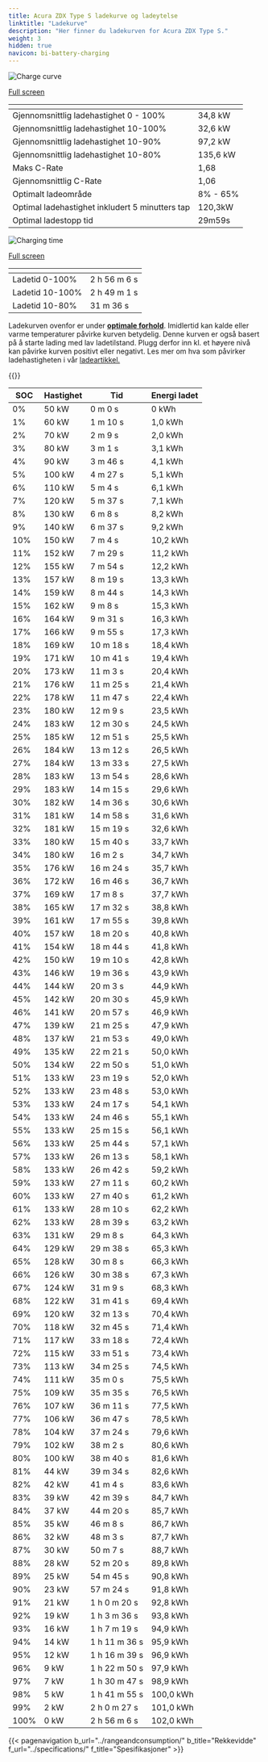 ```yaml
---
title: Acura ZDX Type S ladekurve og ladeytelse
linktitle: "Ladekurve"
description: "Her finner du ladekurven for Acura ZDX Type S."
weight: 3
hidden: true
navicon: bi-battery-charging
---
```

<!-- markdownlint-disable MD033 -->
<!-- markdownlint-disable MD010 -->
<img src="/images/models/acura/zdx/zdx_type_s/chargingcurve.svg" alt="Charge curve" class="img-fluid">

[Full screen](/images/models/acura/zdx/zdx_type_s/chargingcurve.svg)


<div class="table-responsive">
<table class="table table-striped border">
	<thead>
		<tr>
			<th>
			</th>
			<th>
			</th>
		</tr>
	</thead>
	<tbody>
		<tr>
			<td>
				Gjennomsnittlig ladehastighet 0 - 100%
			</td>
			<td>
				34,8 kW
			</td>
		</tr>
		<tr>
			<td>
				Gjennomsnittlig ladehastighet 10-100%
			</td>
			<td>
				32,6 kW
			</td>
		</tr>
		<tr>
			<td>
				Gjennomsnittlig ladehastighet 10-90%
			</td>
			<td>
				97,2 kW
			</td>
		</tr>
		<tr>
			<td>
				Gjennomsnittlig ladehastighet 10-80%
			</td>
			<td>
				135,6 kW
			</td>
		</tr>
		<tr>
			<td>
				Maks C-Rate
			</td>
			<td>
				1,68
			</td>
		</tr>
		<tr>
			<td>
				Gjennomsnittlig C-Rate
			</td>
			<td>
				1,06
			</td>
		</tr>
		<tr>
			<td>
				Optimalt ladeområde
			</td>
			<td>
				8% - 65%
			</td>
		</tr>
		<tr>
			<td>
				Optimal ladehastighet inkludert 5 minutters tap
			</td>
			<td>
				120,3kW
			</td>
		</tr>
		<tr>
			<td>
				Optimal ladestopp tid
			</td>
			<td>
				29m59s
			</td>
		</tr>
	</tbody>
</table>
</div>
<img src="/images/models/acura/zdx/zdx_type_s/chargingtime.svg" alt="Charging time" class="img-fluid">

[Full screen](/images/models/acura/zdx/zdx_type_s/chargingtime.svg)
<div class="table-responsive">
<table class="table table-striped border">
	<thead>
		<tr>
			<th>
			</th>
			<th>
			</th>
		</tr>
	</thead>
	<tbody>
		<tr>
			<td>
				Ladetid 0-100%
			</td>
			<td>
				2 h 56 m 6 s
			</td>
		</tr>
		<tr>
			<td>
				Ladetid 10-100%
			</td>
			<td>
				2 h 49 m 1 s
			</td>
		</tr>
		<tr>
			<td>
				Ladetid 10-80%
			</td>
			<td>
				 31 m 36 s
			</td>
		</tr>
	</tbody>
</table>
</div>


Ladekurven ovenfor er under **[optimale forhold](../../../../../technology/battery/charging/#temperatur)**. Imidlertid kan kalde eller varme temperaturer påvirke kurven betydelig. Denne kurven er også basert på å starte lading med lav ladetilstand. Plugg derfor inn kl. et høyere nivå kan påvirke kurven positivt eller negativt. Les mer om hva som påvirker ladehastigheten i vår [ladeartikkel.](../../../../../technology/battery/charging/)


{{<evkxdisplayaddarticle />}}
<div class="table-responsive">
<table class="table table-striped border">
	<thead>
		<tr>
			<th>
				SOC
			</th>
			<th>
				Hastighet
			</th>
			<th>
				Tid
			</th>
			<th>
				Energi ladet
			</th>
		</tr>
	</thead>
	<tbody>
		<tr>
			<td>
				0%
			</td>
			<td>
				50 kW
			</td>
			<td>
				 0 m 0 s
			</td>
			<td>
				0 kWh
			</td>
		</tr>
		<tr>
			<td>
				1%
			</td>
			<td>
				60 kW
			</td>
			<td>
				 1 m 10 s
			</td>
			<td>
				1,0 kWh
			</td>
		</tr>
		<tr>
			<td>
				2%
			</td>
			<td>
				70 kW
			</td>
			<td>
				 2 m 9 s
			</td>
			<td>
				2,0 kWh
			</td>
		</tr>
		<tr>
			<td>
				3%
			</td>
			<td>
				80 kW
			</td>
			<td>
				 3 m 1 s
			</td>
			<td>
				3,1 kWh
			</td>
		</tr>
		<tr>
			<td>
				4%
			</td>
			<td>
				90 kW
			</td>
			<td>
				 3 m 46 s
			</td>
			<td>
				4,1 kWh
			</td>
		</tr>
		<tr>
			<td>
				5%
			</td>
			<td>
				100 kW
			</td>
			<td>
				 4 m 27 s
			</td>
			<td>
				5,1 kWh
			</td>
		</tr>
		<tr>
			<td>
				6%
			</td>
			<td>
				110 kW
			</td>
			<td>
				 5 m 4 s
			</td>
			<td>
				6,1 kWh
			</td>
		</tr>
		<tr>
			<td>
				7%
			</td>
			<td>
				120 kW
			</td>
			<td>
				 5 m 37 s
			</td>
			<td>
				7,1 kWh
			</td>
		</tr>
		<tr>
			<td>
				8%
			</td>
			<td>
				130 kW
			</td>
			<td>
				 6 m 8 s
			</td>
			<td>
				8,2 kWh
			</td>
		</tr>
		<tr>
			<td>
				9%
			</td>
			<td>
				140 kW
			</td>
			<td>
				 6 m 37 s
			</td>
			<td>
				9,2 kWh
			</td>
		</tr>
		<tr>
			<td>
				10%
			</td>
			<td>
				150 kW
			</td>
			<td>
				 7 m 4 s
			</td>
			<td>
				10,2 kWh
			</td>
		</tr>
		<tr>
			<td>
				11%
			</td>
			<td>
				152 kW
			</td>
			<td>
				 7 m 29 s
			</td>
			<td>
				11,2 kWh
			</td>
		</tr>
		<tr>
			<td>
				12%
			</td>
			<td>
				155 kW
			</td>
			<td>
				 7 m 54 s
			</td>
			<td>
				12,2 kWh
			</td>
		</tr>
		<tr>
			<td>
				13%
			</td>
			<td>
				157 kW
			</td>
			<td>
				 8 m 19 s
			</td>
			<td>
				13,3 kWh
			</td>
		</tr>
		<tr>
			<td>
				14%
			</td>
			<td>
				159 kW
			</td>
			<td>
				 8 m 44 s
			</td>
			<td>
				14,3 kWh
			</td>
		</tr>
		<tr>
			<td>
				15%
			</td>
			<td>
				162 kW
			</td>
			<td>
				 9 m 8 s
			</td>
			<td>
				15,3 kWh
			</td>
		</tr>
		<tr>
			<td>
				16%
			</td>
			<td>
				164 kW
			</td>
			<td>
				 9 m 31 s
			</td>
			<td>
				16,3 kWh
			</td>
		</tr>
		<tr>
			<td>
				17%
			</td>
			<td>
				166 kW
			</td>
			<td>
				 9 m 55 s
			</td>
			<td>
				17,3 kWh
			</td>
		</tr>
		<tr>
			<td>
				18%
			</td>
			<td>
				169 kW
			</td>
			<td>
				 10 m 18 s
			</td>
			<td>
				18,4 kWh
			</td>
		</tr>
		<tr>
			<td>
				19%
			</td>
			<td>
				171 kW
			</td>
			<td>
				 10 m 41 s
			</td>
			<td>
				19,4 kWh
			</td>
		</tr>
		<tr>
			<td>
				20%
			</td>
			<td>
				173 kW
			</td>
			<td>
				 11 m 3 s
			</td>
			<td>
				20,4 kWh
			</td>
		</tr>
		<tr>
			<td>
				21%
			</td>
			<td>
				176 kW
			</td>
			<td>
				 11 m 25 s
			</td>
			<td>
				21,4 kWh
			</td>
		</tr>
		<tr>
			<td>
				22%
			</td>
			<td>
				178 kW
			</td>
			<td>
				 11 m 47 s
			</td>
			<td>
				22,4 kWh
			</td>
		</tr>
		<tr>
			<td>
				23%
			</td>
			<td>
				180 kW
			</td>
			<td>
				 12 m 9 s
			</td>
			<td>
				23,5 kWh
			</td>
		</tr>
		<tr>
			<td>
				24%
			</td>
			<td>
				183 kW
			</td>
			<td>
				 12 m 30 s
			</td>
			<td>
				24,5 kWh
			</td>
		</tr>
		<tr>
			<td>
				25%
			</td>
			<td>
				185 kW
			</td>
			<td>
				 12 m 51 s
			</td>
			<td>
				25,5 kWh
			</td>
		</tr>
		<tr>
			<td>
				26%
			</td>
			<td>
				184 kW
			</td>
			<td>
				 13 m 12 s
			</td>
			<td>
				26,5 kWh
			</td>
		</tr>
		<tr>
			<td>
				27%
			</td>
			<td>
				184 kW
			</td>
			<td>
				 13 m 33 s
			</td>
			<td>
				27,5 kWh
			</td>
		</tr>
		<tr>
			<td>
				28%
			</td>
			<td>
				183 kW
			</td>
			<td>
				 13 m 54 s
			</td>
			<td>
				28,6 kWh
			</td>
		</tr>
		<tr>
			<td>
				29%
			</td>
			<td>
				183 kW
			</td>
			<td>
				 14 m 15 s
			</td>
			<td>
				29,6 kWh
			</td>
		</tr>
		<tr>
			<td>
				30%
			</td>
			<td>
				182 kW
			</td>
			<td>
				 14 m 36 s
			</td>
			<td>
				30,6 kWh
			</td>
		</tr>
		<tr>
			<td>
				31%
			</td>
			<td>
				181 kW
			</td>
			<td>
				 14 m 58 s
			</td>
			<td>
				31,6 kWh
			</td>
		</tr>
		<tr>
			<td>
				32%
			</td>
			<td>
				181 kW
			</td>
			<td>
				 15 m 19 s
			</td>
			<td>
				32,6 kWh
			</td>
		</tr>
		<tr>
			<td>
				33%
			</td>
			<td>
				180 kW
			</td>
			<td>
				 15 m 40 s
			</td>
			<td>
				33,7 kWh
			</td>
		</tr>
		<tr>
			<td>
				34%
			</td>
			<td>
				180 kW
			</td>
			<td>
				 16 m 2 s
			</td>
			<td>
				34,7 kWh
			</td>
		</tr>
		<tr>
			<td>
				35%
			</td>
			<td>
				176 kW
			</td>
			<td>
				 16 m 24 s
			</td>
			<td>
				35,7 kWh
			</td>
		</tr>
		<tr>
			<td>
				36%
			</td>
			<td>
				172 kW
			</td>
			<td>
				 16 m 46 s
			</td>
			<td>
				36,7 kWh
			</td>
		</tr>
		<tr>
			<td>
				37%
			</td>
			<td>
				169 kW
			</td>
			<td>
				 17 m 8 s
			</td>
			<td>
				37,7 kWh
			</td>
		</tr>
		<tr>
			<td>
				38%
			</td>
			<td>
				165 kW
			</td>
			<td>
				 17 m 32 s
			</td>
			<td>
				38,8 kWh
			</td>
		</tr>
		<tr>
			<td>
				39%
			</td>
			<td>
				161 kW
			</td>
			<td>
				 17 m 55 s
			</td>
			<td>
				39,8 kWh
			</td>
		</tr>
		<tr>
			<td>
				40%
			</td>
			<td>
				157 kW
			</td>
			<td>
				 18 m 20 s
			</td>
			<td>
				40,8 kWh
			</td>
		</tr>
		<tr>
			<td>
				41%
			</td>
			<td>
				154 kW
			</td>
			<td>
				 18 m 44 s
			</td>
			<td>
				41,8 kWh
			</td>
		</tr>
		<tr>
			<td>
				42%
			</td>
			<td>
				150 kW
			</td>
			<td>
				 19 m 10 s
			</td>
			<td>
				42,8 kWh
			</td>
		</tr>
		<tr>
			<td>
				43%
			</td>
			<td>
				146 kW
			</td>
			<td>
				 19 m 36 s
			</td>
			<td>
				43,9 kWh
			</td>
		</tr>
		<tr>
			<td>
				44%
			</td>
			<td>
				144 kW
			</td>
			<td>
				 20 m 3 s
			</td>
			<td>
				44,9 kWh
			</td>
		</tr>
		<tr>
			<td>
				45%
			</td>
			<td>
				142 kW
			</td>
			<td>
				 20 m 30 s
			</td>
			<td>
				45,9 kWh
			</td>
		</tr>
		<tr>
			<td>
				46%
			</td>
			<td>
				141 kW
			</td>
			<td>
				 20 m 57 s
			</td>
			<td>
				46,9 kWh
			</td>
		</tr>
		<tr>
			<td>
				47%
			</td>
			<td>
				139 kW
			</td>
			<td>
				 21 m 25 s
			</td>
			<td>
				47,9 kWh
			</td>
		</tr>
		<tr>
			<td>
				48%
			</td>
			<td>
				137 kW
			</td>
			<td>
				 21 m 53 s
			</td>
			<td>
				49,0 kWh
			</td>
		</tr>
		<tr>
			<td>
				49%
			</td>
			<td>
				135 kW
			</td>
			<td>
				 22 m 21 s
			</td>
			<td>
				50,0 kWh
			</td>
		</tr>
		<tr>
			<td>
				50%
			</td>
			<td>
				134 kW
			</td>
			<td>
				 22 m 50 s
			</td>
			<td>
				51,0 kWh
			</td>
		</tr>
		<tr>
			<td>
				51%
			</td>
			<td>
				133 kW
			</td>
			<td>
				 23 m 19 s
			</td>
			<td>
				52,0 kWh
			</td>
		</tr>
		<tr>
			<td>
				52%
			</td>
			<td>
				133 kW
			</td>
			<td>
				 23 m 48 s
			</td>
			<td>
				53,0 kWh
			</td>
		</tr>
		<tr>
			<td>
				53%
			</td>
			<td>
				133 kW
			</td>
			<td>
				 24 m 17 s
			</td>
			<td>
				54,1 kWh
			</td>
		</tr>
		<tr>
			<td>
				54%
			</td>
			<td>
				133 kW
			</td>
			<td>
				 24 m 46 s
			</td>
			<td>
				55,1 kWh
			</td>
		</tr>
		<tr>
			<td>
				55%
			</td>
			<td>
				133 kW
			</td>
			<td>
				 25 m 15 s
			</td>
			<td>
				56,1 kWh
			</td>
		</tr>
		<tr>
			<td>
				56%
			</td>
			<td>
				133 kW
			</td>
			<td>
				 25 m 44 s
			</td>
			<td>
				57,1 kWh
			</td>
		</tr>
		<tr>
			<td>
				57%
			</td>
			<td>
				133 kW
			</td>
			<td>
				 26 m 13 s
			</td>
			<td>
				58,1 kWh
			</td>
		</tr>
		<tr>
			<td>
				58%
			</td>
			<td>
				133 kW
			</td>
			<td>
				 26 m 42 s
			</td>
			<td>
				59,2 kWh
			</td>
		</tr>
		<tr>
			<td>
				59%
			</td>
			<td>
				133 kW
			</td>
			<td>
				 27 m 11 s
			</td>
			<td>
				60,2 kWh
			</td>
		</tr>
		<tr>
			<td>
				60%
			</td>
			<td>
				133 kW
			</td>
			<td>
				 27 m 40 s
			</td>
			<td>
				61,2 kWh
			</td>
		</tr>
		<tr>
			<td>
				61%
			</td>
			<td>
				133 kW
			</td>
			<td>
				 28 m 10 s
			</td>
			<td>
				62,2 kWh
			</td>
		</tr>
		<tr>
			<td>
				62%
			</td>
			<td>
				133 kW
			</td>
			<td>
				 28 m 39 s
			</td>
			<td>
				63,2 kWh
			</td>
		</tr>
		<tr>
			<td>
				63%
			</td>
			<td>
				131 kW
			</td>
			<td>
				 29 m 8 s
			</td>
			<td>
				64,3 kWh
			</td>
		</tr>
		<tr>
			<td>
				64%
			</td>
			<td>
				129 kW
			</td>
			<td>
				 29 m 38 s
			</td>
			<td>
				65,3 kWh
			</td>
		</tr>
		<tr>
			<td>
				65%
			</td>
			<td>
				128 kW
			</td>
			<td>
				 30 m 8 s
			</td>
			<td>
				66,3 kWh
			</td>
		</tr>
		<tr>
			<td>
				66%
			</td>
			<td>
				126 kW
			</td>
			<td>
				 30 m 38 s
			</td>
			<td>
				67,3 kWh
			</td>
		</tr>
		<tr>
			<td>
				67%
			</td>
			<td>
				124 kW
			</td>
			<td>
				 31 m 9 s
			</td>
			<td>
				68,3 kWh
			</td>
		</tr>
		<tr>
			<td>
				68%
			</td>
			<td>
				122 kW
			</td>
			<td>
				 31 m 41 s
			</td>
			<td>
				69,4 kWh
			</td>
		</tr>
		<tr>
			<td>
				69%
			</td>
			<td>
				120 kW
			</td>
			<td>
				 32 m 13 s
			</td>
			<td>
				70,4 kWh
			</td>
		</tr>
		<tr>
			<td>
				70%
			</td>
			<td>
				118 kW
			</td>
			<td>
				 32 m 45 s
			</td>
			<td>
				71,4 kWh
			</td>
		</tr>
		<tr>
			<td>
				71%
			</td>
			<td>
				117 kW
			</td>
			<td>
				 33 m 18 s
			</td>
			<td>
				72,4 kWh
			</td>
		</tr>
		<tr>
			<td>
				72%
			</td>
			<td>
				115 kW
			</td>
			<td>
				 33 m 51 s
			</td>
			<td>
				73,4 kWh
			</td>
		</tr>
		<tr>
			<td>
				73%
			</td>
			<td>
				113 kW
			</td>
			<td>
				 34 m 25 s
			</td>
			<td>
				74,5 kWh
			</td>
		</tr>
		<tr>
			<td>
				74%
			</td>
			<td>
				111 kW
			</td>
			<td>
				 35 m 0 s
			</td>
			<td>
				75,5 kWh
			</td>
		</tr>
		<tr>
			<td>
				75%
			</td>
			<td>
				109 kW
			</td>
			<td>
				 35 m 35 s
			</td>
			<td>
				76,5 kWh
			</td>
		</tr>
		<tr>
			<td>
				76%
			</td>
			<td>
				107 kW
			</td>
			<td>
				 36 m 11 s
			</td>
			<td>
				77,5 kWh
			</td>
		</tr>
		<tr>
			<td>
				77%
			</td>
			<td>
				106 kW
			</td>
			<td>
				 36 m 47 s
			</td>
			<td>
				78,5 kWh
			</td>
		</tr>
		<tr>
			<td>
				78%
			</td>
			<td>
				104 kW
			</td>
			<td>
				 37 m 24 s
			</td>
			<td>
				79,6 kWh
			</td>
		</tr>
		<tr>
			<td>
				79%
			</td>
			<td>
				102 kW
			</td>
			<td>
				 38 m 2 s
			</td>
			<td>
				80,6 kWh
			</td>
		</tr>
		<tr>
			<td>
				80%
			</td>
			<td>
				100 kW
			</td>
			<td>
				 38 m 40 s
			</td>
			<td>
				81,6 kWh
			</td>
		</tr>
		<tr>
			<td>
				81%
			</td>
			<td>
				44 kW
			</td>
			<td>
				 39 m 34 s
			</td>
			<td>
				82,6 kWh
			</td>
		</tr>
		<tr>
			<td>
				82%
			</td>
			<td>
				42 kW
			</td>
			<td>
				 41 m 4 s
			</td>
			<td>
				83,6 kWh
			</td>
		</tr>
		<tr>
			<td>
				83%
			</td>
			<td>
				39 kW
			</td>
			<td>
				 42 m 39 s
			</td>
			<td>
				84,7 kWh
			</td>
		</tr>
		<tr>
			<td>
				84%
			</td>
			<td>
				37 kW
			</td>
			<td>
				 44 m 20 s
			</td>
			<td>
				85,7 kWh
			</td>
		</tr>
		<tr>
			<td>
				85%
			</td>
			<td>
				35 kW
			</td>
			<td>
				 46 m 8 s
			</td>
			<td>
				86,7 kWh
			</td>
		</tr>
		<tr>
			<td>
				86%
			</td>
			<td>
				32 kW
			</td>
			<td>
				 48 m 3 s
			</td>
			<td>
				87,7 kWh
			</td>
		</tr>
		<tr>
			<td>
				87%
			</td>
			<td>
				30 kW
			</td>
			<td>
				 50 m 7 s
			</td>
			<td>
				88,7 kWh
			</td>
		</tr>
		<tr>
			<td>
				88%
			</td>
			<td>
				28 kW
			</td>
			<td>
				 52 m 20 s
			</td>
			<td>
				89,8 kWh
			</td>
		</tr>
		<tr>
			<td>
				89%
			</td>
			<td>
				25 kW
			</td>
			<td>
				 54 m 45 s
			</td>
			<td>
				90,8 kWh
			</td>
		</tr>
		<tr>
			<td>
				90%
			</td>
			<td>
				23 kW
			</td>
			<td>
				 57 m 24 s
			</td>
			<td>
				91,8 kWh
			</td>
		</tr>
		<tr>
			<td>
				91%
			</td>
			<td>
				21 kW
			</td>
			<td>
				1 h 0 m 20 s
			</td>
			<td>
				92,8 kWh
			</td>
		</tr>
		<tr>
			<td>
				92%
			</td>
			<td>
				19 kW
			</td>
			<td>
				1 h 3 m 36 s
			</td>
			<td>
				93,8 kWh
			</td>
		</tr>
		<tr>
			<td>
				93%
			</td>
			<td>
				16 kW
			</td>
			<td>
				1 h 7 m 19 s
			</td>
			<td>
				94,9 kWh
			</td>
		</tr>
		<tr>
			<td>
				94%
			</td>
			<td>
				14 kW
			</td>
			<td>
				1 h 11 m 36 s
			</td>
			<td>
				95,9 kWh
			</td>
		</tr>
		<tr>
			<td>
				95%
			</td>
			<td>
				12 kW
			</td>
			<td>
				1 h 16 m 39 s
			</td>
			<td>
				96,9 kWh
			</td>
		</tr>
		<tr>
			<td>
				96%
			</td>
			<td>
				9 kW
			</td>
			<td>
				1 h 22 m 50 s
			</td>
			<td>
				97,9 kWh
			</td>
		</tr>
		<tr>
			<td>
				97%
			</td>
			<td>
				7 kW
			</td>
			<td>
				1 h 30 m 47 s
			</td>
			<td>
				98,9 kWh
			</td>
		</tr>
		<tr>
			<td>
				98%
			</td>
			<td>
				5 kW
			</td>
			<td>
				1 h 41 m 55 s
			</td>
			<td>
				100,0 kWh
			</td>
		</tr>
		<tr>
			<td>
				99%
			</td>
			<td>
				2 kW
			</td>
			<td>
				2 h 0 m 27 s
			</td>
			<td>
				101,0 kWh
			</td>
		</tr>
		<tr>
			<td>
				100%
			</td>
			<td>
				0 kW
			</td>
			<td>
				2 h 56 m 6 s
			</td>
			<td>
				102,0 kWh
			</td>
		</tr>
	</tbody>
</table>
</div>


{{< pagenavigation b_url="../rangeandconsumption/" b_title="Rekkevidde" f_url="../specifications/" f_title="Spesifikasjoner" >}}
